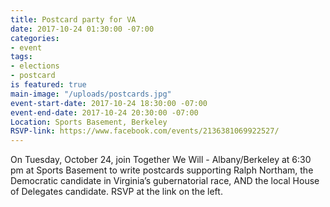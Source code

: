 ```yaml
---
title: Postcard party for VA
date: 2017-10-24 01:30:00 -07:00
categories:
- event
tags:
- elections
- postcard
is featured: true
main-image: "/uploads/postcards.jpg"
event-start-date: 2017-10-24 18:30:00 -07:00
event-end-date: 2017-10-24 20:30:00 -07:00
Location: Sports Basement, Berkeley
RSVP-link: https://www.facebook.com/events/2136381069922527/
---
```


On Tuesday, October 24, join Together We Will - Albany/Berkeley at 6:30 pm at Sports Basement to write postcards supporting Ralph Northam, the Democratic candidate in Virginia’s gubernatorial race, AND the local House of Delegates candidate. RSVP at the link on the left.